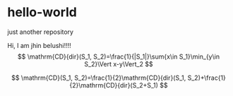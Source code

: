 # hello-world
just another repository

Hi, I am jhin belushi!!!!
$$ \mathrm{CD}{dir}(S_1, S_2)=\frac{1}{|S_1|}\sum{x\in S_1}\min_{y\in S_2}\Vert x-y\Vert_2 $$

$$ \mathrm{CD}(S_1, S_2)=\frac{1}{2}\mathrm{CD}{dir}(S_1, S_2)+\frac{1}{2}\mathrm{CD}{dir}(S_2+S_1) $$
